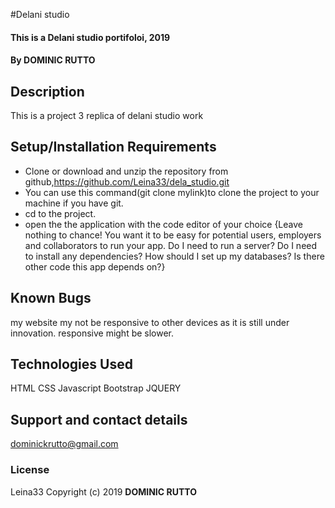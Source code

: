 #Delani studio
#### This is a Delani studio portifoloi, 2019
#### By **DOMINIC RUTTO**
## Description
This is a project 3 replica of delani studio work
## Setup/Installation Requirements
* Clone or download and unzip the repository from github,https://github.com/Leina33/dela_studio.git
* You can use this command(git clone mylink)to clone the project to your machine if you have git.
* cd to the project.
* open the the application with the code editor of your choice
{Leave nothing to chance! You want it to be easy for potential users, employers and collaborators to run your app. Do I need to run a server? Do I need to install any dependencies? How should I set up my databases? Is there other code this app depends on?}
## Known Bugs
my website my not be responsive to other devices as it is still under innovation.
responsive might be slower.


## Technologies Used
HTML
CSS
Javascript
Bootstrap
JQUERY
## Support and contact details
dominickrutto@gmail.com
### License
Leina33
Copyright (c) 2019 **DOMINIC RUTTO**